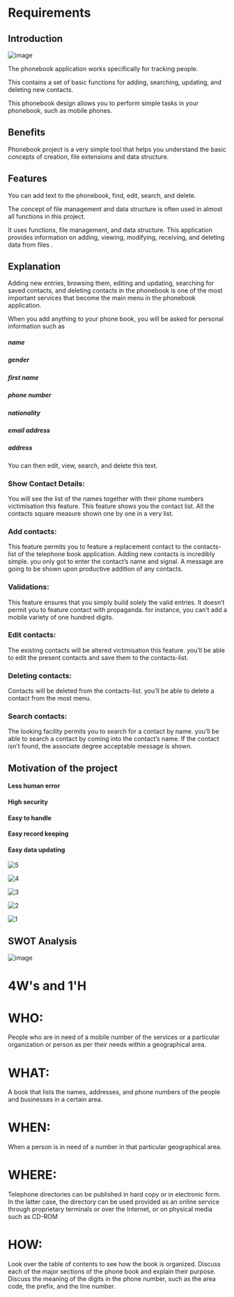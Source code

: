 
# Requirements
## Introduction 

![image](https://user-images.githubusercontent.com/69079580/115004561-8eb5f480-9ec4-11eb-9a80-c0787fafb8e8.png)


The phonebook application works specifically for tracking people. 

This  contains a set of basic functions for adding, searching, updating, and deleting new contacts. 

This phonebook design allows you to perform simple tasks in your phonebook, such as mobile phones. 

## Benefits
Phonebook project is a very simple tool that helps you understand the basic concepts of creation, file extensions and data structure.

## Features

You can add text to the phonebook, find, edit, search, and delete. 

The concept of file management and data structure is often used in almost all functions in this project.

It uses functions, file management, and data structure. This application provides information on adding, viewing, modifying, receiving, and deleting data from files . 

## Explanation 

Adding new entries, browsing them, editing and updating, searching for saved contacts, and deleting contacts in the phonebook is one of the most important services that become the main menu in the phonebook application.


When you add anything to your phone book, you will be asked for personal information such as
  #####  name
  #####  gender
  #####  first name
  #####  phone number
  #####  nationality
  ##### email address
  ##### address 

You can then edit, view, search, and delete this text.


### Show Contact Details: 
You will see the list of the names together with their phone numbers victimisation this feature. This feature shows you the contact list. All the contacts square measure shown one by one in a very list.

### Add contacts: 
This feature permits you to feature a replacement contact to the contacts-list of the telephone book application. Adding new contacts is incredibly simple. you only got to enter the contact’s name and signal. A message are going to be shown upon productive addition of any contacts.


### Validations:
This feature ensures that you simply build solely the valid entries. It doesn’t permit you to feature contact with propaganda. for instance, you can’t add a mobile variety of one hundred digits.

### Edit contacts:
The existing contacts will be altered victimisation this feature. you’ll be able to edit the present contacts and save them to the contacts-list.

### Deleting contacts:
Contacts will be deleted from the contacts-list. you’ll be able to delete a contact from the most menu.

### Search contacts:
The looking facility permits you to search for a contact by name. you’ll be able to search a contact by coming into the contact’s name. If the contact isn’t found, the associate degree acceptable message is shown.

## Motivation of the project


 #### Less human error
 #### High security
 #### Easy to handle
 #### Easy record keeping
 #### Easy data updating
 


![5](https://user-images.githubusercontent.com/69079580/115001029-f1a58c80-9ec0-11eb-8484-38a6845dd511.gif)


![4](https://user-images.githubusercontent.com/69079580/115001038-f4a07d00-9ec0-11eb-87d3-369d36c4a474.gif)


![3](https://user-images.githubusercontent.com/69079580/115001046-f5391380-9ec0-11eb-98f3-91b515d962a6.gif)


![2](https://user-images.githubusercontent.com/69079580/115001049-f66a4080-9ec0-11eb-8a1b-65d6f5596886.gif)


![1](https://user-images.githubusercontent.com/69079580/115001051-f702d700-9ec0-11eb-9301-91c2a07a69b0.gif)


## SWOT Analysis

![image](https://user-images.githubusercontent.com/69079580/115006461-8959a980-9ec6-11eb-912d-89c8910cf12e.png)

# 4W's and 1'H
# WHO:
People who are in need of a mobile  number of the services or a particular organization or person as per their needs  within a geographical area.

# WHAT:
A book that lists the names, addresses, and phone numbers of the people and businesses in a certain area.

# WHEN:
When a person is in need of a number in that particular geographical area.

# WHERE:
Telephone directories can be published in hard copy or in electronic form. In the latter case, the directory can be used provided as an online service through proprietary terminals or over the Internet, or on physical media such as CD-ROM
# HOW:
Look over the table of contents to see how the book is organized. 
Discuss each of the major sections of the phone book and explain their purpose.
Discuss the meaning of the digits in the phone number, such as the area code, the prefix, and the line number.


